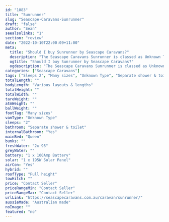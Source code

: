 ```yaml
---
id: "1083"
title: "Sunrunner"
slug: "Seascape-Caravans-Sunrunner"
draft: "false"
author: "Sean"
seealsolinks: "1"
section: "review"
date: "2022-10-10T22:00:09+11:00"
meta:
  title: "Should I buy Sunrunner by Seascape Caravans?"
  description: "The Seascape Caravans Sunrunner is classed as Unknown Type, and sleeps 2 people. It is Australian made and comes in at Many sizes. It generally has Separate shower & toilet."
  ogtitle: "Should I buy Sunrunner by Seascape Caravans?"
  ogdescription: "The Seascape Caravans Sunrunner is classed as Unknown Type, and sleeps 2 people. It is Australian made and comes in at Many sizes. It generally has Separate shower & toilet."
categories: ["Seascape Caravans"]
tags: ["Sleeps 2", "Many sizes", "Unknown Type", "Separate shower & toilet", "Full height", "Price Unknown", "Australian made"]
totalLength: ""
bodyLength: "Various layouts & lengths"
totalHeight: ""
totalWidth: ""
tareWeight: ""
atmWeight: ""
ballWeight: ""
footTag: "Many sizes"
vanType: "Unknown Type"
sleeps: "2"
bathroom: "Separate shower & toilet"
internalBathroom: "Yes"
mainBed: "Queen"
bunks: ""
freshWater: "2x 95"
greyWater: ""
battery: "1 x 100Amp Battery"
solar: "1 x 195W Solar Panel"
airCon: "Yes"
hybrid: ""
roofType: "Full height"
towHitch: ""
price: "Contact Seller"
priceRangeMin: "Contact Seller"
priceRangeMax: "Contact Seller"
urlLink: "https://seascapecaravans.com.au/caravan/sunrunner/"
aussieMade: "Australian made"
noImage: ""
featured: "no"
---
```

